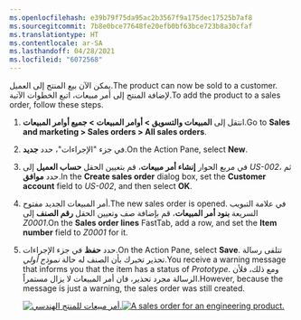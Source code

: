 ```yaml
---
ms.openlocfilehash: e39b79f75da95ac2b3567f9a175dec17525b7af8
ms.sourcegitcommit: 7b8e0bce77648fe20efb0bf63bce723b8a30cfaf
ms.translationtype: HT
ms.contentlocale: ar-SA
ms.lasthandoff: 04/28/2021
ms.locfileid: "6072568"
---
```

<span data-ttu-id="607c7-101">يمكن الآن بيع المنتج إلى العميل.</span><span class="sxs-lookup"><span data-stu-id="607c7-101">The product can now be sold to a customer.</span></span> <span data-ttu-id="607c7-102">لإضافة المنتج إلى أمر مبيعات، اتبع الخطوات الآتية.</span><span class="sxs-lookup"><span data-stu-id="607c7-102">To add the product to a sales order, follow these steps.</span></span>

1. <span data-ttu-id="607c7-103">انتقل إلى **المبيعات والتسويق > أوامر المبيعات > جميع أوامر المبيعات**.</span><span class="sxs-lookup"><span data-stu-id="607c7-103">Go to **Sales and marketing > Sales orders > All sales orders**.</span></span>
1. <span data-ttu-id="607c7-104">في جزء "الإجراءات"، حدد **جديد**.</span><span class="sxs-lookup"><span data-stu-id="607c7-104">On the Action Pane, select **New**.</span></span>
1. <span data-ttu-id="607c7-105">في مربع الحوار **إنشاء أمر مبيعات**، قم بتعيين الحقل **حساب العميل** إلى *US-002*، ثم حدد **موافق**.</span><span class="sxs-lookup"><span data-stu-id="607c7-105">In the **Create sales order** dialog box, set the **Customer account** field to *US-002*, and then select **OK**.</span></span>
1. <span data-ttu-id="607c7-106">أمر المبيعات الجديد مفتوح.</span><span class="sxs-lookup"><span data-stu-id="607c7-106">The new sales order is opened.</span></span> <span data-ttu-id="607c7-107">في علامة التبويب السريعة **بنود أمر المبيعات**، قم بإضافة صف وتعيين الحقل **رقم الصنف** إلى *Z0001*.</span><span class="sxs-lookup"><span data-stu-id="607c7-107">On the **Sales order lines** FastTab, add a row, and set the **Item number** field to *Z0001* for it.</span></span>
1. <span data-ttu-id="607c7-108">حدد **حفظ** في جزء الإجراءات.</span><span class="sxs-lookup"><span data-stu-id="607c7-108">On the Action Pane, select **Save**.</span></span> <span data-ttu-id="607c7-109">تتلقى رسالة تحذير تخبرك بأن الصنف له حالة *نموذج أولي*.</span><span class="sxs-lookup"><span data-stu-id="607c7-109">You receive a warning message that informs you that the item has a status of *Prototype*.</span></span> <span data-ttu-id="607c7-110">ومع ذلك، فلأن الرسالة مجرد تحذير، فان أمر المبيعات لا يزال مستمراً.</span><span class="sxs-lookup"><span data-stu-id="607c7-110">However, because the message is just a warning, the sales order was still created.</span></span>

    <span data-ttu-id="607c7-111">[![أمر مبيعات للمنتج الهندسي.](../media/sales-order-eng-product-ss.png)](../media/sales-order-eng-product-ss.png#lightbox)</span><span class="sxs-lookup"><span data-stu-id="607c7-111">[![A sales order for an engineering product.](../media/sales-order-eng-product-ss.png)](../media/sales-order-eng-product-ss.png#lightbox)</span></span>
